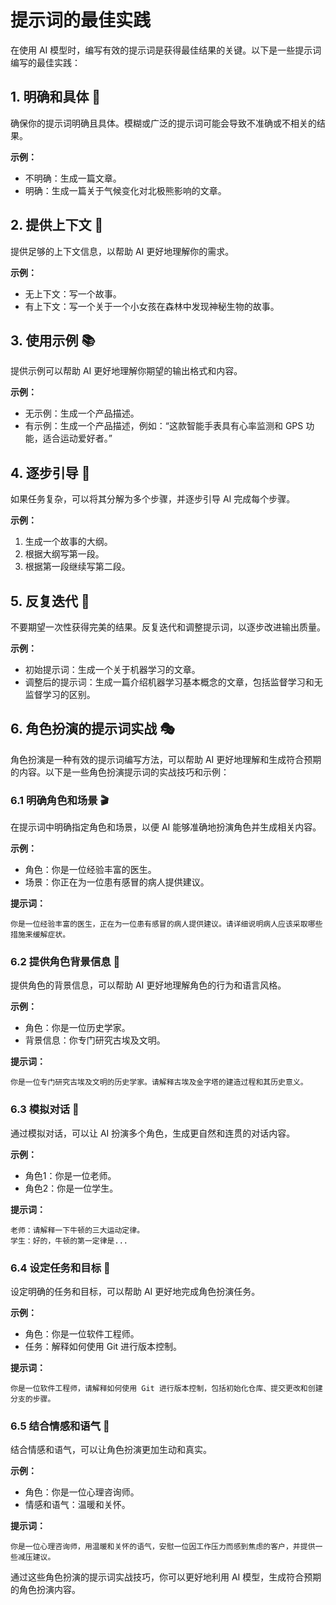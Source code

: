 # 提示词的最佳实践

在使用 AI 模型时，编写有效的提示词是获得最佳结果的关键。以下是一些提示词编写的最佳实践：

## 1. 明确和具体 🎯

确保你的提示词明确且具体。模糊或广泛的提示词可能会导致不准确或不相关的结果。

**示例：**
- 不明确：生成一篇文章。
- 明确：生成一篇关于气候变化对北极熊影响的文章。

## 2. 提供上下文 📝

提供足够的上下文信息，以帮助 AI 更好地理解你的需求。

**示例：**
- 无上下文：写一个故事。
- 有上下文：写一个关于一个小女孩在森林中发现神秘生物的故事。

## 3. 使用示例 📚

提供示例可以帮助 AI 更好地理解你期望的输出格式和内容。

**示例：**
- 无示例：生成一个产品描述。
- 有示例：生成一个产品描述，例如：“这款智能手表具有心率监测和 GPS 功能，适合运动爱好者。”

## 4. 逐步引导 🧩

如果任务复杂，可以将其分解为多个步骤，并逐步引导 AI 完成每个步骤。

**示例：**
1. 生成一个故事的大纲。
2. 根据大纲写第一段。
3. 根据第一段继续写第二段。

## 5. 反复迭代 🔄

不要期望一次性获得完美的结果。反复迭代和调整提示词，以逐步改进输出质量。

**示例：**
- 初始提示词：生成一个关于机器学习的文章。
- 调整后的提示词：生成一篇介绍机器学习基本概念的文章，包括监督学习和无监督学习的区别。

## 6. 角色扮演的提示词实战 🎭

角色扮演是一种有效的提示词编写方法，可以帮助 AI 更好地理解和生成符合预期的内容。以下是一些角色扮演提示词的实战技巧和示例：

### 6.1 明确角色和场景 🎬

在提示词中明确指定角色和场景，以便 AI 能够准确地扮演角色并生成相关内容。

**示例：**
- 角色：你是一位经验丰富的医生。
- 场景：你正在为一位患有感冒的病人提供建议。

**提示词：**
```
你是一位经验丰富的医生，正在为一位患有感冒的病人提供建议。请详细说明病人应该采取哪些措施来缓解症状。
```

### 6.2 提供角色背景信息 📖

提供角色的背景信息，可以帮助 AI 更好地理解角色的行为和语言风格。

**示例：**
- 角色：你是一位历史学家。
- 背景信息：你专门研究古埃及文明。

**提示词：**
```
你是一位专门研究古埃及文明的历史学家。请解释古埃及金字塔的建造过程和其历史意义。
```

### 6.3 模拟对话 💬

通过模拟对话，可以让 AI 扮演多个角色，生成更自然和连贯的对话内容。

**示例：**
- 角色1：你是一位老师。
- 角色2：你是一位学生。

**提示词：**
```
老师：请解释一下牛顿的三大运动定律。
学生：好的，牛顿的第一定律是...
```

### 6.4 设定任务和目标 🎯

设定明确的任务和目标，可以帮助 AI 更好地完成角色扮演任务。

**示例：**
- 角色：你是一位软件工程师。
- 任务：解释如何使用 Git 进行版本控制。

**提示词：**
```
你是一位软件工程师，请解释如何使用 Git 进行版本控制，包括初始化仓库、提交更改和创建分支的步骤。
```

### 6.5 结合情感和语气 💖

结合情感和语气，可以让角色扮演更加生动和真实。

**示例：**
- 角色：你是一位心理咨询师。
- 情感和语气：温暖和关怀。

**提示词：**
```
你是一位心理咨询师，用温暖和关怀的语气，安慰一位因工作压力而感到焦虑的客户，并提供一些减压建议。
```

通过这些角色扮演的提示词实战技巧，你可以更好地利用 AI 模型，生成符合预期的角色扮演内容。
